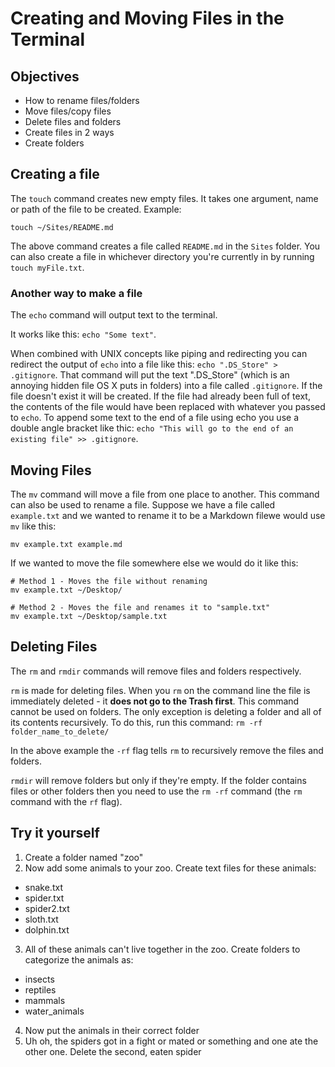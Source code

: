 # Creating and Moving Files in the Terminal

## Objectives

- How to rename files/folders
- Move files/copy files
- Delete files and folders
- Create files in 2 ways
- Create folders

## Creating a file

The `touch` command creates new empty files. It takes one argument, name or path of the file to be created. Example:

```
touch ~/Sites/README.md
```

The above command creates a file called `README.md` in the `Sites` folder. You can also create a file in whichever directory you're currently in by running `touch myFile.txt`.

### Another way to make a file

The `echo` command will output text to the terminal.

It works like this: `echo "Some text"`.

When combined with UNIX concepts like piping and redirecting you can redirect the output of `echo` into a file like this: `echo ".DS_Store" > .gitignore`. That command will put the text ".DS_Store" (which is an annoying hidden file OS X puts in folders) into a file called `.gitignore`. If the file doesn't exist it will be created. If the file had already been full of text, the contents of the file would have been replaced with whatever you passed to `echo`. To append some text to the end of a file using echo you use a double angle bracket like thic: `echo "This will go to the end of an existing file" >> .gitignore`.

## Moving Files

The `mv` command will move a file from one place to another. This command can also be used to rename a file. Suppose we have a file called `example.txt` and we wanted to rename it to be a Markdown filewe would use `mv` like this:

```
mv example.txt example.md
```

If we wanted to move the file somewhere else we would do it like this:

```
# Method 1 - Moves the file without renaming
mv example.txt ~/Desktop/

# Method 2 - Moves the file and renames it to "sample.txt"
mv example.txt ~/Desktop/sample.txt
```

## Deleting Files

The `rm` and `rmdir` commands will remove files and folders respectively.

`rm` is made for deleting files. When you `rm` on the command line the file is immediately deleted - it __does not go to the Trash first__. This command cannot be used on folders. The only exception is deleting a folder and all of its contents recursively. To do this, run this command: `rm -rf folder_name_to_delete/`

In the above example the `-rf` flag tells `rm` to recursively remove the files and folders.

`rmdir` will remove folders but only if they're empty. If the folder contains files or other folders then you need to use the `rm -rf` command (the `rm` command with the `rf` flag).

## Try it yourself

1. Create a folder named "zoo"
2. Now add some animals to your zoo. Create text files for these animals:
  - snake.txt
  - spider.txt
  - spider2.txt
  - sloth.txt
  - dolphin.txt
3. All of these animals can't live together in the zoo. Create folders to categorize the animals as:
  - insects
  - reptiles
  - mammals
  - water_animals
4. Now put the animals in their correct folder
5. Uh oh, the spiders got in a fight or mated or something and one ate the other one. Delete the second, eaten spider
